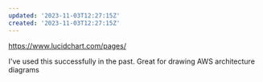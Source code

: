 ```yaml
---
updated: '2023-11-03T12:27:15Z'
created: '2023-11-03T12:27:15Z'
---
```

https://www.lucidchart.com/pages/

I've used this successfully in the past. Great for drawing AWS architecture diagrams